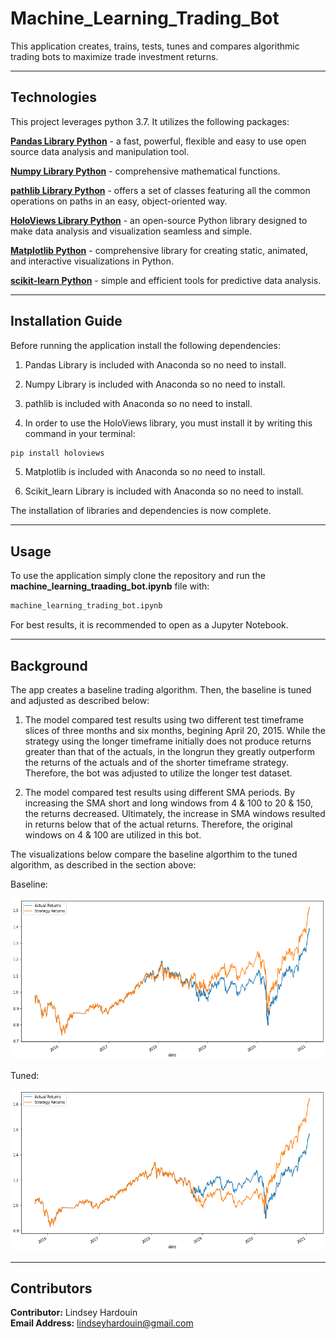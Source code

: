# Machine_Learning_Trading_Bot

This application creates, trains, tests, tunes and compares algorithmic trading bots to maximize trade investment returns.

---

## Technologies

This project leverages python 3.7. It utilizes the following packages:

**[Pandas Library Python](https://pandas.pydata.org/)** - a fast, powerful, flexible and easy to use open source data analysis and manipulation tool.<br>

**[Numpy Library Python](https://numpy.org/)** -  comprehensive mathematical functions.<br>

**[pathlib Library Python](https://pathlib.readthedocs.io/en/pep428/)** - offers a set of classes featuring all the common operations on paths in an easy, object-oriented way.<br>

**[HoloViews Library Python](https://holoviews.org/)** - an open-source Python library designed to make data analysis and visualization seamless and simple. <br>

**[Matplotlib Python](https://matplotlib.org/)** - comprehensive library for creating static, animated, and interactive visualizations in Python.<br>

**[scikit-learn Python](https://scikit-learn.org/)** - simple and efficient tools for predictive data analysis.<br>


---

## Installation Guide

Before running the application install the following dependencies:

1) Pandas Library is included with Anaconda so no need to install.<br>

2) Numpy Library is included with Anaconda so no need to install.<br>

3) pathlib is included with Anaconda so no need to install.<br>

4) In order to use the HoloViews library, you must install it by writing this command in your terminal:

```python
pip install holoviews
```

5) Matplotlib is included with Anaconda so no need to install.<br>

6) Scikit_learn Library is included with Anaconda so no need to install.<br>

The installation of libraries and dependencies is now complete.

---

## Usage

To use the application simply clone the repository and run the **machine_learning_traading_bot.ipynb** file with:

```python
machine_learning_trading_bot.ipynb
```

For best results, it is recommended to open as a Jupyter Notebook.

---

## Background

The app creates a baseline trading algorithm. Then, the baseline is tuned and adjusted as described below:

   1. The model compared test results using two different test timeframe slices of three months and six months, begining April 20, 2015. While the strategy using the longer timeframe initially does not produce returns greater than that of the actuals, in the longrun they greatly outperform the returns of the actuals and of the shorter timeframe strategy. Therefore, the bot was adjusted to utilize the longer test dataset.

   2. The model compared test results using different SMA periods. By increasing the SMA short and long windows from 4 & 100 to 20 & 150, the returns decreased. Ultimately, the increase in SMA windows resulted in returns below that of the actual returns. Therefore, the original windows on 4 & 100 are utilized in this bot. 

The visualizations below compare the baseline algorthim to the tuned algorithm, as described in the section above:

Baseline:

![Three Month Strategy Returns Compared to Actual](images/actual_v_strategy_plot.png)

Tuned:

![Six Month Strategy Returns COmpared to Actual](images/tuned_actual_v_strategy_plot.png)



---


## Contributors

**Contributor:** Lindsey Hardouin<br>
**Email Address:** lindseyhardouin@gmail.com<br>
